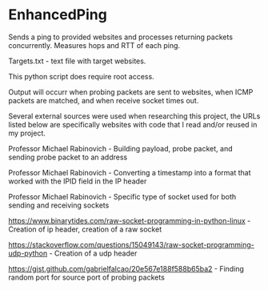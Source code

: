# EnhancedPing
Sends a ping to provided websites and processes returning packets concurrently. Measures hops and RTT of each ping.

Targets.txt - text file with target websites.

This python script does require root access.

Output will occurr when probing packets are sent to websites, when ICMP packets are matched, and when receive socket times out.

Several external sources were used when researching this project, the URLs listed below are specifically websites with code that I read and/or reused in my project.

Professor Michael Rabinovich - Building payload, probe packet, and sending probe packet to an address

Professor Michael Rabinovich - Converting a timestamp into a format that worked with the IPID field in the IP header

Professor Michael Rabinovich - Specific type of socket used for both sending and receiving sockets 

https://www.binarytides.com/raw-socket-programming-in-python-linux - Creation of ip header, creation of a raw socket

https://stackoverflow.com/questions/15049143/raw-socket-programming-udp-python - Creation of a udp header

https://gist.github.com/gabrielfalcao/20e567e188f588b65ba2 - Finding random port for source port of probing packets

